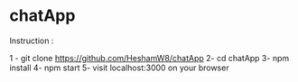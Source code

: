 # chatApp

Instruction :

1 - git clone https://github.com/HeshamW8/chatApp
2- cd chatApp
3- npm install
4- npm start
5- visit localhost:3000 on your browser